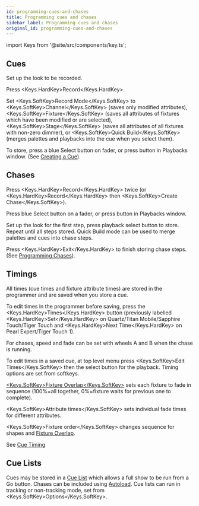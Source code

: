 ```yaml
---
id: programming-cues-and-chases
title: Programming cues and chases
sidebar_label: Programming cues and chases
original_id: programming-cues-and-chases
---
```


import Keys from '@site/src/components/key.ts';

## Cues

Set up the look to be recorded.

Press <Keys.HardKey>Record</Keys.HardKey>.

Set <Keys.SoftKey>Record Mode</Keys.SoftKey> to <Keys.SoftKey>Channel</Keys.SoftKey> (saves only modified attributes),
<Keys.SoftKey>Fixture</Keys.SoftKey> (saves all attributes of fixtures which have been modified
or are selected), <Keys.SoftKey>Stage</Keys.SoftKey> (saves all attributes of all fixtures with
non-zero dimmer), or <Keys.SoftKey>Quick Build</Keys.SoftKey> (merges palettes and playbacks into
the cue when you select them).

To store, press a blue Select button on fader, or press button in
Playbacks window. (See [Creating a Cue](../cues/creating-a-cue.md)).

## Chases

Press <Keys.HardKey>Record</Keys.HardKey> twice (or <Keys.HardKey>Record</Keys.HardKey> then <Keys.SoftKey>Create Chase</Keys.SoftKey>).

Press blue Select button on a fader, or press button in Playbacks
window.

Set up the look for the first step, press playback select button to
store. Repeat until all steps stored. Quick Build mode can be used to
merge palettes and cues into chase steps.

Press <Keys.HardKey>Exit</Keys.HardKey> to finish storing chase steps. (See [Programming Chases](../chases/creating-a-chase.md#programming-a-chase)).

## Timings

All times (cue times and fixture attribute times) are stored in the
programmer and are saved when you store a cue.

To edit times in the programmer before saving, press the <Keys.HardKey>Times</Keys.HardKey>
button (previously labelled <Keys.HardKey>Set</Keys.HardKey> on Quartz/Titan Mobile/Sapphire
Touch/Tiger Touch and <Keys.HardKey>Next Time</Keys.HardKey> on Pearl Expert/Tiger Touch 1).

For chases, speed and fade can be set with wheels A and B when the chase
is running.

To edit times in a saved cue, at top level menu press <Keys.SoftKey>Edit Times</Keys.SoftKey>
then the select button for the playback. Timing options are set from
softkeys.

[<Keys.SoftKey>Fixture Overlap</Keys.SoftKey>](../cues/cue-timing.md#fade-times-and-fixture-overlap)
sets each fixture to fade in sequence (100%=all
together, 0%=fixture waits for previous one to complete).

<Keys.SoftKey>Attribute times</Keys.SoftKey> sets individual fade times for different attributes.

<Keys.SoftKey>Fixture order</Keys.SoftKey> changes sequence for shapes and
[Fixture Overlap](../cues/cue-timing.md#fade-times-and-fixture-overlap).

See [Cue Timing](../cues/cue-timing.md)

## Cue Lists

Cues may be stored in a [Cue List](../cue-lists/creating-a-cue-list.md) which allows a full show to be run from
a Go button. Chases can be included using [Autoload](../cue-lists/creating-a-cue-list.md#autoloading-a-playback-within-a-cue-list). Cue lists can run in
tracking or non-tracking mode, set from <Keys.SoftKey>Options</Keys.SoftKey>.
